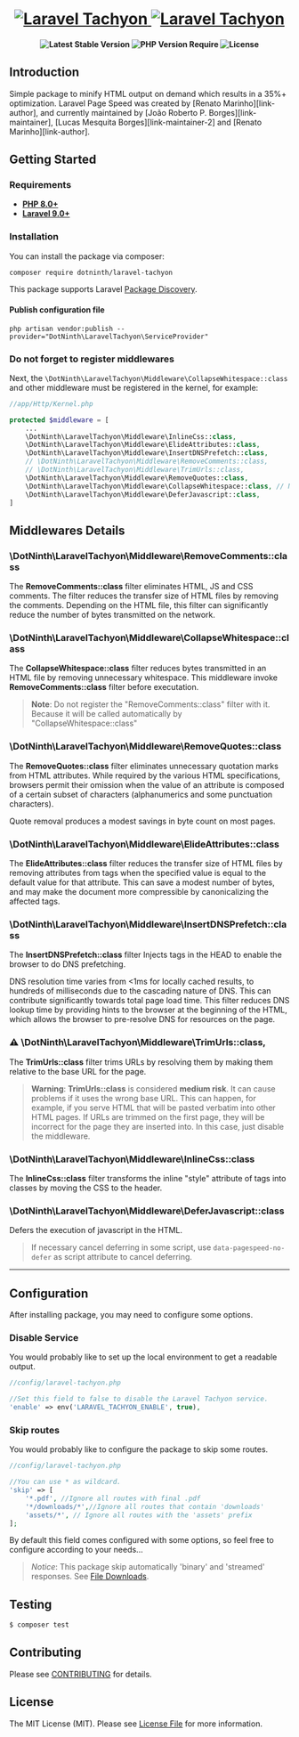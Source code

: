 <h1 align="center">
    <a href="#gh-light-mode-only">
        <img src="./.github/assets/logo-light-mode.svg" alt="Laravel Tachyon">
    </a>
    <a href="#gh-dark-mode-only">
        <img src="./.github/assets/logo-dark-mode.svg" alt="Laravel Tachyon">
    </a>
</h1>

<p align="center">
    <i align="center"></i>
</p>

<h4 align="center">
    <img src="http://poser.pugx.org/dotninth/laravel-tachyon/v?style=for-the-badge" alt="Latest Stable Version">
    <img src="http://poser.pugx.org/dotninth/laravel-tachyon/require/php?style=for-the-badge" alt="PHP Version Require">
    <img src="http://poser.pugx.org/dotninth/laravel-tachyon/license?style=for-the-badge" alt="License">
</h4>

## Introduction

Simple package to minify HTML output on demand which results in a 35%+ optimization. Laravel Page Speed was created by [Renato Marinho][link-author], and currently maintained by [João Roberto P. Borges][link-maintainer], [Lucas Mesquita Borges][link-maintainer-2] and [Renato Marinho][link-author].

## Getting Started

### Requirements
- **[PHP 8.0+](https://php.net/releases/)**
- **[Laravel 9.0+](https://github.com/laravel/laravel)**
### Installation

You can install the package via composer:

```sh
composer require dotninth/laravel-tachyon
```

This package supports Laravel [Package Discovery][link-package-discovery].

#### Publish configuration file

 `php artisan vendor:publish --provider="DotNinth\LaravelTachyon\ServiceProvider"`

### Do not forget to register middlewares

Next, the `\DotNinth\LaravelTachyon\Middleware\CollapseWhitespace::class` and other middleware must be registered in the kernel, for example:

```php
//app/Http/Kernel.php

protected $middleware = [
    ...
    \DotNinth\LaravelTachyon\Middleware\InlineCss::class,
    \DotNinth\LaravelTachyon\Middleware\ElideAttributes::class,
    \DotNinth\LaravelTachyon\Middleware\InsertDNSPrefetch::class,
    // \DotNinth\LaravelTachyon\Middleware\RemoveComments::class,
    // \DotNinth\LaravelTachyon\Middleware\TrimUrls::class, 
    \DotNinth\LaravelTachyon\Middleware\RemoveQuotes::class,
    \DotNinth\LaravelTachyon\Middleware\CollapseWhitespace::class, // Note: This middleware invokes "RemoveComments::class" before it runs.
    \DotNinth\LaravelTachyon\Middleware\DeferJavascript::class,
]
```

## Middlewares Details

### \DotNinth\LaravelTachyon\Middleware\RemoveComments::class

The **RemoveComments::class** filter eliminates HTML, JS and CSS comments.
The filter reduces the transfer size of HTML files by removing the comments. Depending on the HTML file, this filter can significantly reduce the number of bytes transmitted on the network.

### \DotNinth\LaravelTachyon\Middleware\CollapseWhitespace::class

The **CollapseWhitespace::class** filter reduces bytes transmitted in an HTML file by removing unnecessary whitespace.
This middleware invoke **RemoveComments::class** filter before executation.

> **Note**: Do not register the "RemoveComments::class" filter with it. Because it will be called automatically by "CollapseWhitespace::class"

### \DotNinth\LaravelTachyon\Middleware\RemoveQuotes::class

The **RemoveQuotes::class** filter eliminates unnecessary quotation marks from HTML attributes. While required by the various HTML specifications, browsers permit their omission when the value of an attribute is composed of a certain subset of characters (alphanumerics and some punctuation characters).

Quote removal produces a modest savings in byte count on most pages.

### \DotNinth\LaravelTachyon\Middleware\ElideAttributes::class

The **ElideAttributes::class** filter reduces the transfer size of HTML files by removing attributes from tags when the specified value is equal to the default value for that attribute. This can save a modest number of bytes, and may make the document more compressible by canonicalizing the affected tags.

### \DotNinth\LaravelTachyon\Middleware\InsertDNSPrefetch::class

The **InsertDNSPrefetch::class** filter Injects <link rel="dns-prefetch" href="//www.example.com"> tags in the HEAD to enable the browser to do DNS prefetching.

DNS resolution time varies from <1ms for locally cached results, to hundreds of milliseconds due to the cascading nature of DNS. This can contribute significantly towards total page load time. This filter reduces DNS lookup time by providing hints to the browser at the beginning of the HTML, which allows the browser to pre-resolve DNS for resources on the page.

 ### ⚠️ \DotNinth\LaravelTachyon\Middleware\TrimUrls::class,

The **TrimUrls::class** filter trims URLs by resolving them by making them relative to the base URL for the page.

> **Warning**: **TrimUrls::class** is considered **medium risk**. It can cause problems if it uses the wrong base URL. This can happen, for example, if you serve HTML that will be pasted verbatim into other HTML pages. If URLs are trimmed on the first page, they will be incorrect for the page they are inserted into. In this case, just disable the middleware.

### \DotNinth\LaravelTachyon\Middleware\InlineCss::class

The **InlineCss::class** filter transforms the inline "style" attribute of tags into classes by moving the CSS to the header.

### \DotNinth\LaravelTachyon\Middleware\DeferJavascript::class

Defers the execution of javascript in the HTML.

> If necessary cancel deferring in some script, use `data-pagespeed-no-defer` as script attribute to cancel deferring.

<hr>

## Configuration

After installing package, you may need to configure some options.

### Disable Service

You would probably like to set up the local environment to get a readable output.

```php
//config/laravel-tachyon.php

//Set this field to false to disable the Laravel Tachyon service.
'enable' => env('LARAVEL_TACHYON_ENABLE', true),
```
### Skip routes

You would probably like to configure the package to skip some routes.

```php
//config/laravel-tachyon.php

//You can use * as wildcard.
'skip' => [
    '*.pdf', //Ignore all routes with final .pdf
    '*/downloads/*',//Ignore all routes that contain 'downloads'
    'assets/*', // Ignore all routes with the 'assets' prefix
];
```

By default this field comes configured with some options, so feel free to configure according to your needs...

> *Notice*: This package skip automatically 'binary' and 'streamed' responses. See [File Downloads][link-file-download].

## Testing

```sh
$ composer test
```

## Contributing

Please see [CONTRIBUTING](CONTRIBUTING.md) for details.

## License

The MIT License (MIT). Please see [License File](LICENSE.md) for more information.

[link-file-download]: https://laravel.com/docs/10.x/responses#file-downloads
[link-package-discovery]: https://laravel.com/docs/10.x/packages#package-discovery
